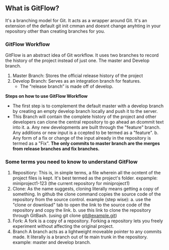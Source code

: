 ## What is GitFlow?
It's a branching model for Git. It acts as a wrapper around Git. It's an extension of the default git init cmman and doesnt change anyhting in your repository other than creating branches for you.
### **GitFlow Workflow**
GitFlow is an abstract idea of Git workflow. It uses two branches to record the history of the project
instead of just one. The master and Develop branch.
1. Master Branch:
Stores the official release history of the project
2. Develop Branch:
Serves as an integration branch for features.
	* The “release branch” is made off of develop.

**Steps on how to use GitFlow Workflow**
* The first step is to complement the default master with a develop branch by creating an empty develop branch locally and push it to the server.
* This Branch will contain the complete history of the project and other developers can clone the central repository to go ahead an dcommit text into it.
        a. Any new developments are built through the "feature" branch. Any additions or new input is a
ccepted to be termed as a "feature".
        b. Any form of a fix or change of the input already in the repository is termed as a "Fix".
**The only commits to master branch are the merges from release branches and fix branches.**

### Some terms you need to know to understand GitFlow
1. Repositiory: 
This is, in simple terms, a file wherein all the ocntent of the project files is kept. It's best termed as the project's folder.
expample: miniproject1-123 (the current repository for miniproject1)
2. Clone:
As the name suggests, cloning literally means getting a copy of something. In github the clone command copies the source code of the repository from the source control. 
example (step wise): 
a. use the "clone or download" tab to open the link to the source code of the repository and copy the link. 
b. use this link to clone the repository through GitBash.
(using git clone git@example.git)
3. Fork:
A fork is a copy of a repository. Forking a repository lets you freely experiment without affecting the original project.
4. Branch
A branch acts as a lightweight moveable pointer to any commits made. It literally is a branch out of te
 main trunk in the repository.
example: master and develop branch.


